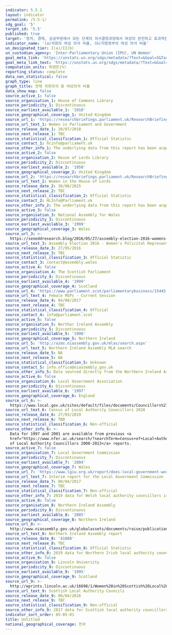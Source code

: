 ```yaml
---
indicator: 5.5.1
layout: indicator
permalink: /5-5-1/
sdg_goal: '5'
target_id: '5.5'
published: true
target: '정치, 경제, 공공부문에서 모든 단계의 의사결정과정에서 여성의 완전하고 효과적인 참여와 리더십에 대한 평등한 기회를 보장'
indicator_name: '(a)국회의 여성 의석 비율, (b)지방정부의 여성 의석 비율'
un_designated_tier: I(a)/II(b)
un_custodian_agency: 'Inter-Parliamentary Union (IPU), UN Women'
goal_meta_link: 'https://unstats.un.org/sdgs/metadata/?Text=&Goal=5&Target=5.5'
goal_meta_link_text: 'https://unstats.un.org/sdgs/metadata/?Text=&Goal=5&Target=5.5'
computation_units: 퍼센트(%)
reporting_status: complete
data_non_statistical: false
graph_type: line
graph_title: 전체 국회의석 중 여성의석 비율
data_show_map: false
source_active_1: false
source_organisation_1: House of Commons Library
source_periodicity_1: Discontinuous
source_earliest_available_1: '1918'
source_geographical_coverage_1: United Kingdom
source_url_1: 'https://researchbriefings.parliament.uk/ResearchBriefing/Summary/SN01250'
source_url_text_1: Women in Parliament and Government
source_release_date_1: 20/07/2018
source_next_release_1: TBC
source_statistical_classification_1: Official Statistic
source_contact_1: hcinfo@parliament.uk
source_other_info_1: The underlying data from this report has been acquired from the author.
source_active_2: false
source_organisation_2: House of Lords Library
source_periodicity_2: Discontinuous
source_earliest_available_2: '1958'
source_geographical_coverage_2: United Kingdom
source_url_2: 'https://researchbriefings.parliament.uk/ResearchBriefing/Summary/LLN-2015-0017'
source_url_text_2: Women in the House of Lords
source_release_date_2: 30/06/2015
source_next_release_2: TBC
source_statistical_classification_2: Official Statistic
source_contact_2: HLInfo@Parliament.uk
source_other_info_2: The underlying data from this report has been acquired from the author.
source_active_3: false
source_organisation_3: National Assembly for Wales
source_periodicity_3: Discontinuous
source_earliest_available_3: '1999'
source_geographical_coverage_3: Wales
source_url_3: >-
  https://seneddresearch.blog/2016/05/27/assembly-election-2016-womens-political-representation/
source_url_text_3: Assembly Election 2016 - Women's Policital Representation
source_release_date_3: 27/05/2016
source_next_release_3: TBC
source_statistical_classification_3: Official Statistic
source_contact_3: contact@assembly.wales
source_active_4: false
source_organisation_4: The Scottish Parliament
source_periodicity_4: Discontinuous
source_earliest_available_4: '1999'
source_geographical_coverage_4: Scotland
source_url_4: 'https://www.parliament.scot/parliamentarybusiness/15445.aspx'
source_url_text_4: Female MSPs - Current Session
source_release_date_4: 04/08/2017
source_next_release_4: TBC
source_statistical_classification_4: Official
source_contact_4: info@parliament.scot
source_active_5: false
source_organisation_5: Norther Ireland Assembly
source_periodicity_5: Discontinuous
source_earliest_available_5: '1998'
source_geographical_coverage_5: Northern Ireland
source_url_5: 'http://aims.niassembly.gov.uk/mlas/search.aspx'
source_url_text_5: Northern Ireland Assembly MLA search
source_release_date_5: NA
source_next_release_5: NA
source_statistical_classification_5: Unknown
source_contact_5: info.office@niassembly.gov.uk
source_other_info_5: Data sourced directly from the Northern Ireland Assembly.
source_active_6: false
source_organisation_6: Local Government Association
source_periodicity_6: Discontinuous
source_earliest_available_6: '1997'
source_geographical_coverage_6: England
source_url_6: >-
  https://www.local.gov.uk/sites/default/files/documents/Councillors%27%20Census%202018%20-%20report%20FINAL.pdf
source_url_text_6: Census of Local Authority Councillors 2018
source_release_date_6: 27/03/2019
source_next_release_6: TBD
source_statistical_classification_6: Non-official
source_other_info_6: >-
  Data for 1997 and 2001 are available from previous <a
  href="https://www.nfer.ac.uk/search/?searchTerm=Census+of+Local+Authority+Councillors+">Census
  of Local Authority Councillors 2008-2013</a> reports.
source_active_7: false
source_organisation_7: Local Government Commission
source_periodicity_7: Discontinuous
source_earliest_available_7: '2004'
source_geographical_coverage_7: Wales
source_url_7: 'https://www.lgiu.org.uk/report/does-local-government-work-for-women/'
source_url_text_7: Interim report for the Local Government Commission
source_release_date_7: 00/04/2017
source_next_release_7: TBC
source_statistical_classification_7: Non-official
source_other_info_7: 2019 data for Welsh local authority councillors is from Source 1.
source_active_8: false
source_organisation_8: Northern Ireland Assembly
source_periodicity_8: Discontinuous
source_earliest_available_8: '2005'
source_geographical_coverage_8: Northern Ireland
source_url_8: >-
  http://www.niassembly.gov.uk/globalassets/documents/raise/publications/2014/assembly_exec_review/7814.pdf
source_url_text_8: Northern Ireland Assembly report
source_release_date_8: '41808'
source_next_release_8: TBC
source_statistical_classification_8: Official Statistic
source_other_info_8: 2019 data for Northern Irish local authority councillors is from Source 1.
source_active_9: false
source_organisation_9: Lincoln University
source_periodicity_9: Discontinuous
source_earliest_available_9: '1995'
source_geographical_coverage_9: Scotland
source_url_9: >-
  http://eprints.lincoln.ac.uk/16698/1/Women%20in%20Scottish%20Local%20Elections%201974-2012%20150209.pdf
source_url_text_9: Scottish Local Authority Councils
source_release_date_9: 00/04/2016
source_next_release_9: TBC
source_statistical_classification_9: Non-official
source_other_info_9: 2017 data for Scottish local authority councillors is from Source 1.
indicator_sort_order: 05-05-01
title: Untitled
national_geographical_coverage: 전국
---
```

